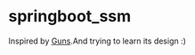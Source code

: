 # springboot_ssm
Inspired by <a href="https://github.com/stylefeng/Guns">Guns</a>.And trying to learn its design :)
